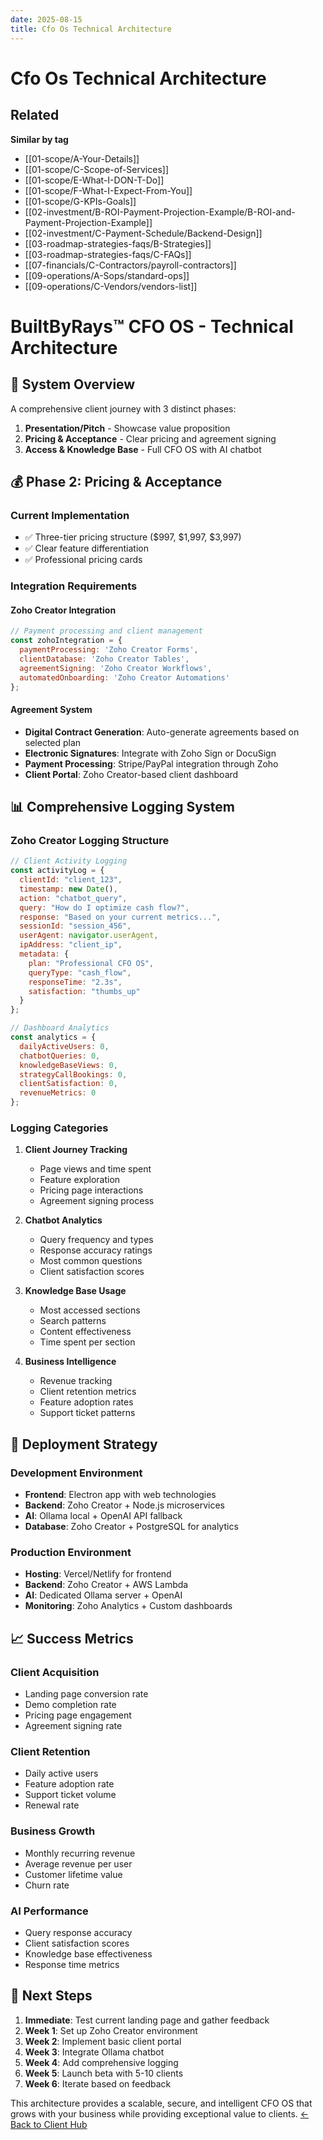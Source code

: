 ```yaml
---
date: 2025-08-15
title: Cfo Os Technical Architecture
---
```

# Cfo Os Technical Architecture

<!-- RELATED:START -->

## Related
**Similar by tag**
- [[01-scope/A-Your-Details]]
- [[01-scope/C-Scope-of-Services]]
- [[01-scope/E-What-I-DON-T-Do]]
- [[01-scope/F-What-I-Expect-From-You]]
- [[01-scope/G-KPIs-Goals]]
- [[02-investment/B-ROI-Payment-Projection-Example/B-ROI-and-Payment-Projection-Example]]
- [[02-investment/C-Payment-Schedule/Backend-Design]]
- [[03-roadmap-strategies-faqs/B-Strategies]]
- [[03-roadmap-strategies-faqs/C-FAQs]]
- [[07-financials/C-Contractors/payroll-contractors]]
- [[09-operations/A-Sops/standard-ops]]
- [[09-operations/C-Vendors/vendors-list]]

<!-- RELATED:END -->



















# BuiltByRays™ CFO OS - Technical Architecture

## 🎯 **System Overview**

A comprehensive client journey with 3 distinct phases:
1. **Presentation/Pitch** - Showcase value proposition
2. **Pricing & Acceptance** - Clear pricing and agreement signing
3. **Access & Knowledge Base** - Full CFO OS with AI chatbot

## 💰 **Phase 2: Pricing & Acceptance**

### **Current Implementation**
- ✅ Three-tier pricing structure ($997, $1,997, $3,997)
- ✅ Clear feature differentiation
- ✅ Professional pricing cards

### **Integration Requirements**

#### **Zoho Creator Integration**
```javascript
// Payment processing and client management
const zohoIntegration = {
  paymentProcessing: 'Zoho Creator Forms',
  clientDatabase: 'Zoho Creator Tables',
  agreementSigning: 'Zoho Creator Workflows',
  automatedOnboarding: 'Zoho Creator Automations'
};
```

#### **Agreement System**
- **Digital Contract Generation**: Auto-generate agreements based on selected plan
- **Electronic Signatures**: Integrate with Zoho Sign or DocuSign
- **Payment Processing**: Stripe/PayPal integration through Zoho
- **Client Portal**: Zoho Creator-based client dashboard

## 📊 **Comprehensive Logging System**

### **Zoho Creator Logging Structure**

```javascript
// Client Activity Logging
const activityLog = {
  clientId: "client_123",
  timestamp: new Date(),
  action: "chatbot_query",
  query: "How do I optimize cash flow?",
  response: "Based on your current metrics...",
  sessionId: "session_456",
  userAgent: navigator.userAgent,
  ipAddress: "client_ip",
  metadata: {
    plan: "Professional CFO OS",
    queryType: "cash_flow",
    responseTime: "2.3s",
    satisfaction: "thumbs_up"
  }
};

// Dashboard Analytics
const analytics = {
  dailyActiveUsers: 0,
  chatbotQueries: 0,
  knowledgeBaseViews: 0,
  strategyCallBookings: 0,
  clientSatisfaction: 0,
  revenueMetrics: 0
};
```

### **Logging Categories**

1. **Client Journey Tracking**
   - Page views and time spent
   - Feature exploration
   - Pricing page interactions
   - Agreement signing process

2. **Chatbot Analytics**
   - Query frequency and types
   - Response accuracy ratings
   - Most common questions
   - Client satisfaction scores

3. **Knowledge Base Usage**
   - Most accessed sections
   - Search patterns
   - Content effectiveness
   - Time spent per section

4. **Business Intelligence**
   - Revenue tracking
   - Client retention metrics
   - Feature adoption rates
   - Support ticket patterns

## 🚀 **Deployment Strategy**

### **Development Environment**
- **Frontend**: Electron app with web technologies
- **Backend**: Zoho Creator + Node.js microservices
- **AI**: Ollama local + OpenAI API fallback
- **Database**: Zoho Creator + PostgreSQL for analytics

### **Production Environment**
- **Hosting**: Vercel/Netlify for frontend
- **Backend**: Zoho Creator + AWS Lambda
- **AI**: Dedicated Ollama server + OpenAI
- **Monitoring**: Zoho Analytics + Custom dashboards

## 📈 **Success Metrics**

### **Client Acquisition**
- Landing page conversion rate
- Demo completion rate
- Pricing page engagement
- Agreement signing rate

### **Client Retention**
- Daily active users
- Feature adoption rate
- Support ticket volume
- Renewal rate

### **Business Growth**
- Monthly recurring revenue
- Average revenue per user
- Customer lifetime value
- Churn rate

### **AI Performance**
- Query response accuracy
- Client satisfaction scores
- Knowledge base effectiveness
- Response time metrics

## 🎯 **Next Steps**

1. **Immediate**: Test current landing page and gather feedback
2. **Week 1**: Set up Zoho Creator environment
3. **Week 2**: Implement basic client portal
4. **Week 3**: Integrate Ollama chatbot
5. **Week 4**: Add comprehensive logging
6. **Week 5**: Launch beta with 5-10 clients
7. **Week 6**: Iterate based on feedback

This architecture provides a scalable, secure, and intelligent CFO OS that grows with your business while providing exceptional value to clients.
[← Back to Client Hub](https://www.builtbyrays.com/Client-Vault/portal)